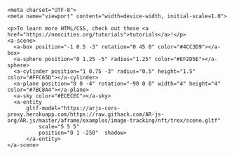 <!DOCTYPE html>
<html>
  <head>
  <script src="https://aframe.io/releases/1.0.4/aframe.min.js"></script>
  
    <meta charset="UTF-8">
    <meta name="viewport" content="width=device-width, initial-scale=1.0">
  
    <p>To learn more HTML/CSS, check out these <a href="https://neocities.org/tutorials">tutorials</a>!</p>
    <a-scene>
      <a-box position="-1 0.5 -3" rotation="0 45 0" color="#4CC3D9"></a-box>
      <a-sphere position="0 1.25 -5" radius="1.25" color="#EF2D5E"></a-sphere>
      <a-cylinder position="1 0.75 -3" radius="0.5" height="1.5" color="#FFC65D"></a-cylinder>
      <a-plane position="0 0 -4" rotation="-90 0 0" width="4" height="4" color="#7BC8A4"></a-plane>
      <a-sky color="#ECECEC"></a-sky>
      <a-entity
          gltf-model="https://arjs-cors-proxy.herokuapp.com/https://raw.githack.com/AR-js-org/AR.js/master/aframe/examples/image-tracking/nft/trex/scene.gltf"
              scale="5 5 5"
              position="0 1 -250"  shadow>
          </a-entity>
    </a-scene>
  </body>
</html>

